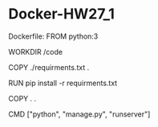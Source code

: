 # Docker-HW27_1

Dockerfile:
FROM python:3

WORKDIR /code

COPY ./requirments.txt .

RUN pip install -r requirments.txt

COPY . .

CMD ["python", "manage.py", "runserver"]
